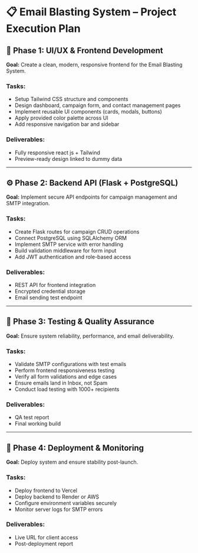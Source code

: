 # 📋 Email Blasting System – Project Execution Plan

## 🧩 Phase 1: UI/UX & Frontend Development
**Goal:** Create a clean, modern, responsive frontend for the Email Blasting System.

### Tasks:
- Setup Tailwind CSS structure and components  
- Design dashboard, campaign form, and contact management pages  
- Implement reusable UI components (cards, modals, buttons)  
- Apply provided color palette across UI  
- Add responsive navigation bar and sidebar  

### Deliverables:
- Fully responsive react js + Tailwind  
- Preview-ready design linked to dummy data  

---

## ⚙️ Phase 2: Backend API (Flask + PostgreSQL)
**Goal:** Implement secure API endpoints for campaign management and SMTP integration.

### Tasks:
- Create Flask routes for campaign CRUD operations  
- Connect PostgreSQL using SQLAlchemy ORM  
- Implement SMTP service with error handling  
- Build validation middleware for form input  
- Add JWT authentication and role-based access  

### Deliverables:
- REST API for frontend integration  
- Encrypted credential storage  
- Email sending test endpoint  

---

## 🧪 Phase 3: Testing & Quality Assurance
**Goal:** Ensure system reliability, performance, and email deliverability.

### Tasks:
- Validate SMTP configurations with test emails  
- Perform frontend responsiveness testing  
- Verify all form validations and edge cases  
- Ensure emails land in Inbox, not Spam  
- Conduct load testing with 1000+ recipients  

### Deliverables:
- QA test report  
- Final working build  

---

## 🚀 Phase 4: Deployment & Monitoring
**Goal:** Deploy system and ensure stability post-launch.

### Tasks:
- Deploy frontend to Vercel  
- Deploy backend to Render or AWS  
- Configure environment variables securely  
- Monitor server logs for SMTP errors  

### Deliverables:
- Live URL for client access  
- Post-deployment report  
